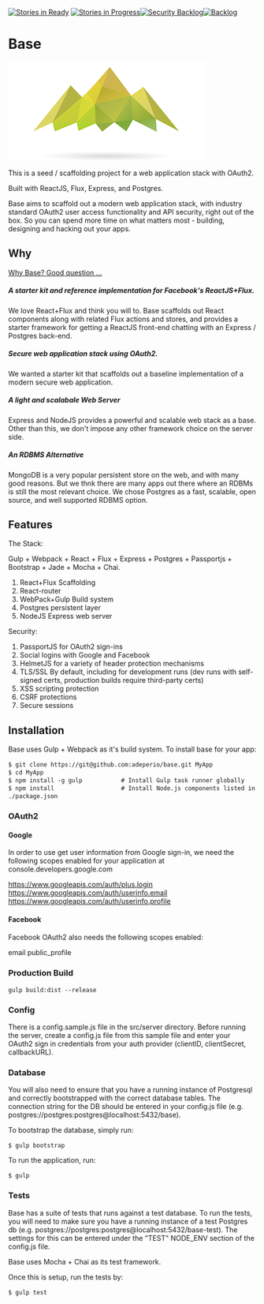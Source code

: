 [![Stories in Ready](https://badge.waffle.io/adeperio/base.png?label=ready&title=Ready)](https://waffle.io/adeperio/base) [![Stories in Progress](https://badge.waffle.io/adeperio/base.svg?label=in%20progress&title=In%20Progress)](http://waffle.io/adeperio/base)[![Security Backlog](https://badge.waffle.io/adeperio/base.svg?label=security&title=security)](http://waffle.io/adeperio/base)[![Backlog](https://badge.waffle.io/adeperio/base.svg?label=backlog&title=backlog)](http://waffle.io/adeperio/base)

# Base
![Alt text](/logo.png?raw=true "Base")

This is a seed / scaffolding project for a web application stack with OAuth2.

Built with ReactJS, Flux, Express, and Postgres.

Base aims to scaffold out a modern web application stack, with industry standard OAuth2 user access functionality and API security, right out of the box. So you can spend more time on what matters most - building, designing and hacking out your apps.

## Why

[Why Base? Good question ...](/docs/overview.md)

##### A starter kit and reference implementation for Facebook's ReactJS+Flux.
We love React+Flux and think you will to. Base scaffolds out React components along with related Flux actions and stores, and provides a starter framework for getting a ReactJS front-end chatting with an Express / Postgres back-end.

##### Secure web application stack using OAuth2.
We wanted a starter kit that scaffolds out a baseline implementation of a modern secure web application.

##### A light and scalabale Web Server
Express and NodeJS provides a powerful and scalable web stack as a base. Other than this, we don't impose any other framework choice on the server side.

##### An RDBMS Alternative
MongoDB is a very popular persistent store on the web, and with many good reasons. But we thnk there are many apps out there where an RDBMs is still the most relevant choice. We chose Postgres as a fast, scalable, open source, and well supported RDBMS option.

## Features

The Stack:

Gulp + Webpack + React + Flux + Express + Postgres + Passportjs + Bootstrap + Jade + Mocha + Chai.

1. React+Flux Scaffolding
2. React-router
3. WebPack+Gulp Build system
4. Postgres persistent layer
5. NodeJS Express web server  

Security:

1. PassportJS for OAuth2 sign-ins
2. Social logins with Google and Facebook
3. HelmetJS for a variety of header protection mechanisms
4. TLS/SSL By default, including for development runs (dev runs with self-signed certs, production builds require third-party certs)
5. XSS scripting protection
6. CSRF protections
7. Secure sessions

## Installation

Base uses Gulp + Webpack as it's build system. To install base for your app:

```shell
$ git clone https://git@github.com:adeperio/base.git MyApp
$ cd MyApp
$ npm install -g gulp           # Install Gulp task runner globally
$ npm install                   # Install Node.js components listed in ./package.json
```

### OAuth2

#### Google

In order to use get user information from Google sign-in, we need the following scopes enabled for your application at console.developers.google.com

https://www.googleapis.com/auth/plus.login
https://www.googleapis.com/auth/userinfo.email
https://www.googleapis.com/auth/userinfo.profile

#### Facebook

Facebook OAuth2 also needs the following scopes enabled:

email
public_profile

### Production Build

```shell
gulp build:dist --release
```

### Config

There is a config.sample.js file in the src/server directory. Before running the server, create a config.js file from this sample file and enter your OAuth2 sign in credentials from your auth provider (clientID, clientSecret, callbackURL).

### Database

You will also need to ensure that you have a running instance of Postgresql and correctly bootstrapped with the correct database tables. The connection string for the DB should be entered in your config.js file (e.g. postgres://postgres:postgres@localhost:5432/base).

To bootstrap the database, simply run:

```shell
$ gulp bootstrap
```

To run the application, run:

```shell
$ gulp
```

### Tests

Base has a suite of tests that runs against a test database. To run the tests, you will need to make sure you have a running instance of a test Postgres db (e.g. postgres://postgres:postgres@localhost:5432/base-test). The settings for this can be entered under the "TEST" NODE_ENV section of the config.js file.

Base uses Mocha + Chai as its test framework.

Once this is setup, run the tests by:

```shell
$ gulp test
```

